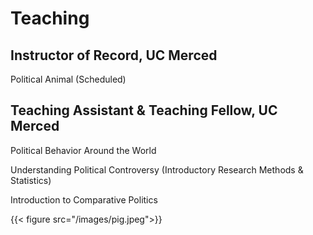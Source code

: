 # Teaching
    
## Instructor of Record, UC Merced
    
Political Animal (Scheduled)
    
## Teaching Assistant & Teaching Fellow, UC Merced
    
Political Behavior Around the World

Understanding Political Controversy (Introductory Research Methods & Statistics) 

Introduction to Comparative Politics

{{< figure src="/images/pig.jpeg">}}
    
